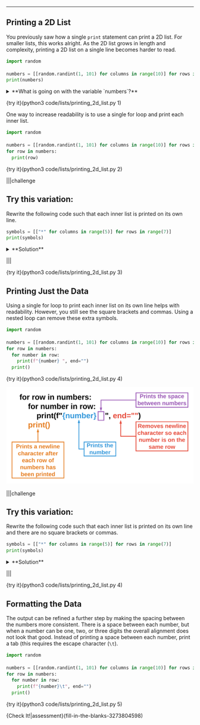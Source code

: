 ----------

## Printing a 2D List

You previously saw how a single `print` statement can print a 2D list. For smaller lists, this works alright. As the 2D list grows in length and complexity, printing a 2D list on a single line becomes harder to read.

```python
import random

numbers = [[random.randint(1, 101) for columns in range(10)] for rows in range(10)]
print(numbers)
```
<details><summary>**What is going on with the variable `numbers`?**</summary>The variable `numbers` is declared using something called a list comprehension. A list comprehension is a very concise (some would say difficult to understand) way of creating a list. `numbers` is a 2D list with ten columns and ten rows. Each element is a random integer between 1 and 100. Every time you run the code, the 2D list will be populated with different numbers.</details>

{try it}(python3 code/lists/printing_2d_list.py 1)

One way to increase readability is to use a single for loop and print each inner list.

```python
import random

numbers = [[random.randint(1, 101) for columns in range(10)] for rows in range(10)]
for row in numbers:
  print(row)
```
{try it}(python3 code/lists/printing_2d_list.py 2)

|||challenge
## Try this variation:
Rewrite the following code such that each inner list is printed on its own line.

```python
symbols = [["*" for columns in range(5)] for rows in range(7)]
print(symbols)
```
<details><summary>**Solution**</summary><img src=".guides/images/print_2d_solution_1.png" /></details>

|||

{try it}(python3 code/lists/printing_2d_list.py 3)

## Printing Just the Data

Using a single for loop to print each inner list on its own line helps with readability. However, you still see the square brackets and commas. Using a nested loop can remove these extra symbols.

```python
import random

numbers = [[random.randint(1, 101) for columns in range(10)] for rows in range(10)]
for row in numbers:
  for number in row:
    print(f"{number} ", end="")
  print()
```

{try it}(python3 code/lists/printing_2d_list.py 4)

![Just the Data](.guides/images/just_the_data.png)

|||challenge
## Try this variation:
Rewrite the following code such that each inner list is printed on its own line and there are no square brackets or commas.

```python
symbols = [["*" for columns in range(5)] for rows in range(7)]
print(symbols)
```
<details><summary>**Solution**</summary><img src=".guides/images/print_2d_solution_2.png" /></details>

|||

{try it}(python3 code/lists/printing_2d_list.py 4)

## Formatting the Data

The output can be refined a further step by making the spacing between the numbers more consistent. There is a space between each number, but when a number can be one, two, or three digits the overall alignment does not look that good. Instead of printing a space between each number, print a tab (this requires the escape character (`\t`).

```python
import random

numbers = [[random.randint(1, 101) for columns in range(10)] for rows in range(10)]
for row in numbers:
  for number in row:
    print(f"{number}\t", end="")
  print()
```

{try it}(python3 code/lists/printing_2d_list.py 5)

{Check It!|assessment}(fill-in-the-blanks-3273804598)

